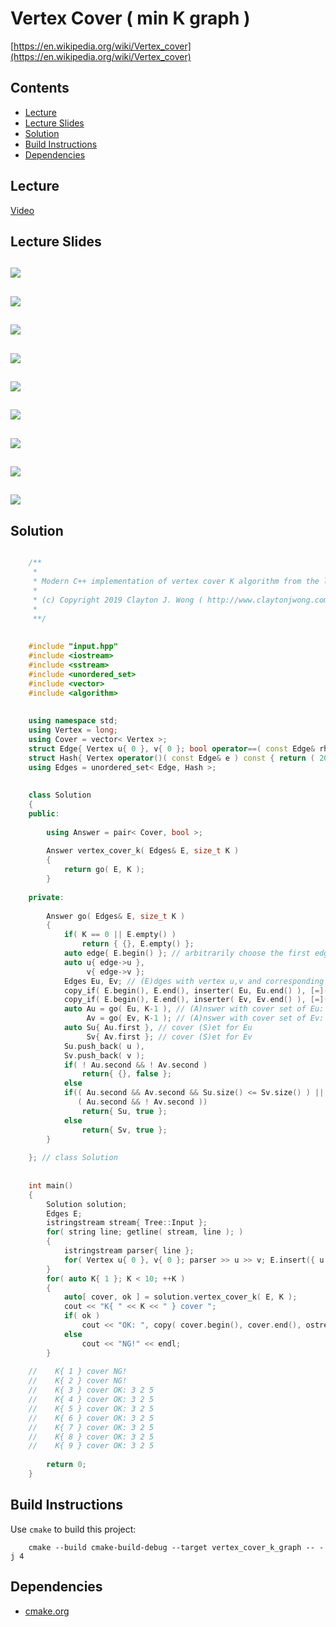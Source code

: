 # Vertex Cover ( min K graph )
[https://en.wikipedia.org/wiki/Vertex_cover](https://en.wikipedia.org/wiki/Vertex_cover)

## Contents
* [Lecture](#lecture)
* [Lecture Slides](#lecture-slides)
* [Solution](#solution)
* [Build Instructions](#build-instructions)
* [Dependencies](#dependencies)

## Lecture
[Video](https://www.coursera.org/lecture/algorithms-npcomplete/the-vertex-cover-problem-fxmkY)

## Lecture Slides
![](documentation/cover_01.png)
---
![](documentation/cover_02.png)
---
![](documentation/cover_03.png)
---
![](documentation/cover_04.png)
---
![](documentation/cover_05.png)
---
![](documentation/cover_06.png)
---
![](documentation/cover_07.png)
---
![](documentation/cover_08.png)
---
![](documentation/cover_09.png)
---


## Solution
```cpp

    /**
     *
     * Modern C++ implementation of vertex cover K algorithm from the lecture
     *
     * (c) Copyright 2019 Clayton J. Wong ( http://www.claytonjwong.com )
     *
     **/
    
    
    #include "input.hpp"
    #include <iostream>
    #include <sstream>
    #include <unordered_set>
    #include <vector>
    #include <algorithm>
    
    
    using namespace std;
    using Vertex = long;
    using Cover = vector< Vertex >;
    struct Edge{ Vertex u{ 0 }, v{ 0 }; bool operator==( const Edge& rhs ) const { return u == rhs.u && v == rhs.v; } };
    struct Hash{ Vertex operator()( const Edge& e ) const { return ( 20001 * e.u ) + e.v; } };
    using Edges = unordered_set< Edge, Hash >;
    
    
    class Solution
    {
    public:
    
        using Answer = pair< Cover, bool >;
    
        Answer vertex_cover_k( Edges& E, size_t K )
        {
            return go( E, K );
        }
    
    private:
    
        Answer go( Edges& E, size_t K )
        {
            if( K == 0 || E.empty() )
                return { {}, E.empty() };
            auto edge{ E.begin() }; // arbitrarily choose the first edge in (E)dges
            auto u{ edge->u },
                 v{ edge->v };
            Edges Eu, Ev; // (E)dges with vertex u,v and corresponding incident edges removed
            copy_if( E.begin(), E.end(), inserter( Eu, Eu.end() ), [=]( auto& e ){ return u != e.u && u != e.v; });
            copy_if( E.begin(), E.end(), inserter( Ev, Ev.end() ), [=]( auto& e ){ return v != e.u && v != e.v; });
            auto Au = go( Eu, K-1 ), // (A)nswer with cover set of Eu: (E)dges with vertex u and u's incident edges removed
                 Av = go( Ev, K-1 ); // (A)nswer with cover set of Ev: (E)dges with vertex v and v's incident edges removed
            auto Su{ Au.first }, // cover (S)et for Eu
                 Sv{ Av.first }; // cover (S)et for Ev
            Su.push_back( u ),
            Sv.push_back( v );
            if( ! Au.second && ! Av.second )
                return{ {}, false };
            else
            if(( Au.second && Av.second && Su.size() <= Sv.size() ) || // if both valid, arbitrarily return Su ( unless size Su > Sv )
               ( Au.second && ! Av.second ))
                return{ Su, true };
            else
                return{ Sv, true };
        }
    
    }; // class Solution
    
    
    int main()
    {
        Solution solution;
        Edges E;
        istringstream stream{ Tree::Input };
        for( string line; getline( stream, line ); )
        {
            istringstream parser{ line };
            for( Vertex u{ 0 }, v{ 0 }; parser >> u >> v; E.insert({ u,v }) );
        }
        for( auto K{ 1 }; K < 10; ++K )
        {
            auto[ cover, ok ] = solution.vertex_cover_k( E, K );
            cout << "K{ " << K << " } cover ";
            if( ok )
                cout << "OK: ", copy( cover.begin(), cover.end(), ostream_iterator< Vertex >( cout, " " ) ), cout << endl;
            else
                cout << "NG!" << endl;
        }
    
    //    K{ 1 } cover NG!
    //    K{ 2 } cover NG!
    //    K{ 3 } cover OK: 3 2 5
    //    K{ 4 } cover OK: 3 2 5
    //    K{ 5 } cover OK: 3 2 5
    //    K{ 6 } cover OK: 3 2 5
    //    K{ 7 } cover OK: 3 2 5
    //    K{ 8 } cover OK: 3 2 5
    //    K{ 9 } cover OK: 3 2 5
    
        return 0;
    }

```

## Build Instructions
Use ```cmake``` to build this project:

```
    cmake --build cmake-build-debug --target vertex_cover_k_graph -- -j 4
```

## Dependencies
* [cmake.org](https://cmake.org)
